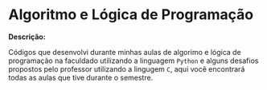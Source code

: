 # Algoritmo e Lógica de Programação

**Descrição:**

Códigos que desenvolvi durante minhas aulas de algorimo e lógica de programação na faculdado utilizando a linguagem `Python` e alguns desafios propostos pelo professor utilizando a lingugem `C`, aqui você encontrará todas as aulas que tive durante o semestre.


